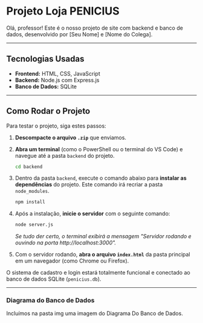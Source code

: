 # Projeto Loja PENICIUS

Olá, professor! Este é o nosso projeto de site com backend e banco de dados, desenvolvido por [Seu Nome] e [Nome do Colega].

---

## Tecnologias Usadas

-   **Frontend:** HTML, CSS, JavaScript
-   **Backend:** Node.js com Express.js
-   **Banco de Dados:** SQLite

---

## Como Rodar o Projeto

Para testar o projeto, siga estes passos:

1.  **Descompacte o arquivo `.zip`** que enviamos.

2.  **Abra um terminal** (como o PowerShell ou o terminal do VS Code) e navegue até a pasta `backend` do projeto.
    ```bash
    cd backend
    ```

3.  Dentro da pasta `backend`, execute o comando abaixo para **instalar as dependências** do projeto. Este comando irá recriar a pasta `node_modules`.
    ```bash
    npm install
    ```

4.  Após a instalação, **inicie o servidor** com o seguinte comando:
    ```bash
    node server.js
    ```
    *Se tudo der certo, o terminal exibirá a mensagem "Servidor rodando e ouvindo na porta http://localhost:3000".*

5.  Com o servidor rodando, **abra o arquivo `index.html`** da pasta principal em um navegador (como Chrome ou Firefox).

O sistema de cadastro e login estará totalmente funcional e conectado ao banco de dados SQLite (`penicius.db`).

---
### Diagrama do Banco de Dados

Incluímos na pasta img uma imagem do Diagrama Do Banco de Dados.